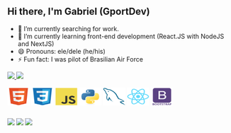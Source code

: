 ## Hi there, I'm Gabriel (GportDev)

- 🔭 I’m currently searching for work.
- 🌱 I’m currently learning front-end development (React.JS with NodeJS and NextJS)
- 😄 Pronouns: ele/dele (he/his) 
- ⚡ Fun fact: I was pilot of Brasilian Air Force

<div>
  <a href="https://github.com/GportDev">
  <img height="180em" src="https://github-readme-stats.vercel.app/api?username=GportDev&show_icons=true&theme=dark&include_all_commits=true&count_private=true"/>
  <img height="180em" src="https://github-readme-stats.vercel.app/api/top-langs/?username=GportDev&layout=compact&langs_count=16&theme=dark"/>
</div>
<div style="display: inline-block"><br>
  <img align="center" alt="HTML5" height="40" width="50" src='https://github.com/devicons/devicon/blob/master/icons/html5/html5-original.svg'>
  <img align="center" alt="CSS3" height="40" width="50" src='https://github.com/devicons/devicon/blob/master/icons/css3/css3-original.svg'>
  <img align="center" alt="Java-Scritp" height="40" width="50" src='https://github.com/devicons/devicon/blob/master/icons/javascript/javascript-original.svg'>
  <img align="center" alt="Python" height="40" width="50" src='https://github.com/devicons/devicon/blob/master/icons/python/python-original.svg'>
  <img align="center" alt="MySql" height="40" width="50" src='https://github.com/devicons/devicon/blob/master/icons/mysql/mysql-original.svg'>
  <img align="center" alt="ReactJS" height="40" width="50" src='https://github.com/devicons/devicon/blob/master/icons/react/react-original.svg'>
  <img align="center" alt="Bootstrap" height="40" width="50" src='https://github.com/devicons/devicon/blob/master/icons/bootstrap/bootstrap-plain-wordmark.svg'>
</div>

##
  <!-- <a herf="" taget="_blank"><img src="" target="_blank"></a> -->
<div>
  <a href="https://www.linkedin.com/in/gabriel-porteiro/" target="_blank"><img src="https://img.shields.io/badge/LinkedIn-0077B5?style=for-the-badge&logo=linkedin&logoColor=white" target="_blank"></a>
  <a herf="https://www.instagram.com/gb_porteiro/" taget="_blank"><img src="https://img.shields.io/badge/Instagram-E4405F?style=for-the-badge&logo=instagram&logoColor=white" target="_blank"></a>
  <a herf="mailto:gbporteiro@gmail.com" taget="_blank"><img src="https://img.shields.io/badge/Gmail-D14836?style=for-the-badge&logo=gmail&logoColor=white" target="_blank"></a>
</div>
